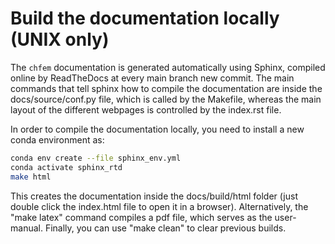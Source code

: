 # Build the documentation locally (UNIX only)

The `chfem` documentation is generated automatically using Sphinx, compiled online by ReadTheDocs
at every main branch new commit. The main commands that tell sphinx how to compile the documentation are inside the 
docs/source/conf.py file, which is called by the Makefile, whereas the main layout of the different webpages is 
controlled by the index.rst file. 

In order to compile the documentation locally, you need to install a new conda environment as: 

```bash
conda env create --file sphinx_env.yml
conda activate sphinx_rtd
make html
```

This creates the documentation inside the docs/build/html folder (just double click the index.html file to open it in a browser).
Alternatively, the "make latex" command compiles a pdf file, which serves as the user-manual. Finally, you can use
"make clean" to clear previous builds.
